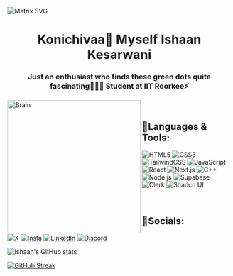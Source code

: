  ![Matrix SVG](https://raw.githubusercontent.com/rodrigograca31/rodrigograca31/master/matrix.svg)
<h1 align="center">Konichivaa<g-emoji class="g-emoji" alias="wave" fallback-src="https://github.githubassets.com/images/icons/emoji/unicode/1f44b.png">🧋</g-emoji> Myself Ishaan Kesarwani</h1>
<h3 align="center"> Just an enthusiast who finds these green dots quite fascinating🧑🏻‍💻 Student at IIT Roorkee⚡️</h3>
<img align="left" alt="Brain" width="300" src="http://gifimage.net/wp-content/uploads/2017/10/cerebro-gif-tumblr-3.gif">

</br>

##  🚀Languages & Tools:
![HTML5](https://img.shields.io/badge/HTML5-E34F26?style=for-the-badge&logo=html5&logoColor=white)
![CSS3](https://img.shields.io/badge/CSS3-1572B6?style=for-the-badge&logo=css3&logoColor=white)
![TailwindCSS](https://img.shields.io/badge/TailwindCSS-38B2AC?style=for-the-badge&logo=tailwind-css&logoColor=white)
![JavaScript](https://img.shields.io/badge/JavaScript-F7DF1E?style=for-the-badge&logo=javascript&logoColor=black)
![React](https://img.shields.io/badge/React-61DAFB?style=for-the-badge&logo=react&logoColor=black)
![Next.js](https://img.shields.io/badge/Next.js-000000?style=for-the-badge&logo=nextdotjs&logoColor=white)
![C++](https://img.shields.io/badge/C%2B%2B-00599C?style=for-the-badge&logo=c%2B%2B&logoColor=white)
![Node.js](https://img.shields.io/badge/Node.js-339933?style=for-the-badge&logo=node.js&logoColor=white)
![Supabase](https://img.shields.io/badge/Supabase-3ECF8E?style=for-the-badge&logo=supabase&logoColor=white)
![Clerk](https://img.shields.io/badge/Clerk-F694FF?style=for-the-badge&logo=clerk&logoColor=white)
![Shadcn UI](https://img.shields.io/badge/Shadcn_UI-0D0D0D?style=for-the-badge&logo=shadcnui&logoColor=white)

</br>

##  🚀Socials:

[![X](https://img.shields.io/badge/X-000000?style=for-the-badge&logo=x&logoColor=white)](https://x.com/Ishhaaaaaaaan) 
[![Insta](https://img.shields.io/badge/Instagram-E4405F?style=for-the-badge&logo=instagram&logoColor=white)](http://instagram.com/lifewithishaaann/) 
[![LinkedIn](https://img.shields.io/badge/LinkedIn-0077B5?style=for-the-badge&logo=linkedin&logoColor=white)](https://linkedin.com/in/ishaan-kesarwani) 
[![Discord](https://img.shields.io/badge/Discord-5865F2?style=for-the-badge&logo=discord&logoColor=white)](https://x.com/Ishhaaaaaaaan)<br />



![Ishaan's GitHub stats](https://github-readme-stats.vercel.app/api?username=IshaanXCoder&show_icons=true&theme=chartreuse-dark&border_radius=4.7&card_width=450)

[![GitHub Streak](https://streak-stats.demolab.com?user=IshaanXCoder&theme=github-green-purple&border_radius=4.7&hide_longest_streak=true&border=FFFFFF&card_width=450)](https://git.io/streak-stats)
